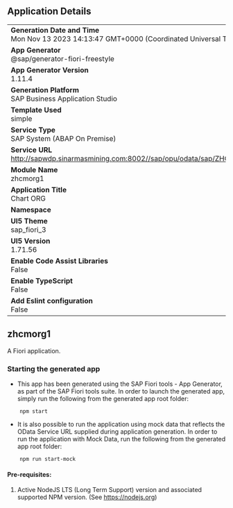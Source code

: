 ## Application Details
|               |
| ------------- |
|**Generation Date and Time**<br>Mon Nov 13 2023 14:13:47 GMT+0000 (Coordinated Universal Time)|
|**App Generator**<br>@sap/generator-fiori-freestyle|
|**App Generator Version**<br>1.11.4|
|**Generation Platform**<br>SAP Business Application Studio|
|**Template Used**<br>simple|
|**Service Type**<br>SAP System (ABAP On Premise)|
|**Service URL**<br>http://sapwdp.sinarmasmining.com:8002//sap/opu/odata/sap/ZHCM_CHART_ORG_SRV
|**Module Name**<br>zhcmorg1|
|**Application Title**<br>Chart ORG|
|**Namespace**<br>|
|**UI5 Theme**<br>sap_fiori_3|
|**UI5 Version**<br>1.71.56|
|**Enable Code Assist Libraries**<br>False|
|**Enable TypeScript**<br>False|
|**Add Eslint configuration**<br>False|

## zhcmorg1

A Fiori application.

### Starting the generated app

-   This app has been generated using the SAP Fiori tools - App Generator, as part of the SAP Fiori tools suite.  In order to launch the generated app, simply run the following from the generated app root folder:

```
    npm start
```

- It is also possible to run the application using mock data that reflects the OData Service URL supplied during application generation.  In order to run the application with Mock Data, run the following from the generated app root folder:

```
    npm run start-mock
```

#### Pre-requisites:

1. Active NodeJS LTS (Long Term Support) version and associated supported NPM version.  (See https://nodejs.org)


